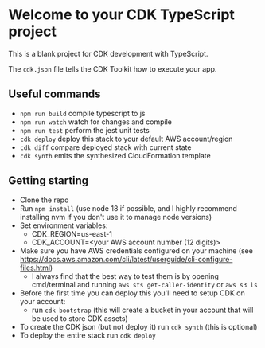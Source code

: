 # Welcome to your CDK TypeScript project

This is a blank project for CDK development with TypeScript.

The `cdk.json` file tells the CDK Toolkit how to execute your app.

## Useful commands

* `npm run build`   compile typescript to js
* `npm run watch`   watch for changes and compile
* `npm run test`    perform the jest unit tests
* `cdk deploy`      deploy this stack to your default AWS account/region
* `cdk diff`        compare deployed stack with current state
* `cdk synth`       emits the synthesized CloudFormation template


## Getting starting
- Clone the repo
- Run `npm install` (use node 18 if possible, and I highly recommend installing nvm if you don't use it to manage node versions)
- Set environment variables:
  - CDK_REGION=us-east-1
  - CDK_ACCOUNT=<your AWS account number (12 digits)>
- Make sure you have AWS credentials configured on your machine (see https://docs.aws.amazon.com/cli/latest/userguide/cli-configure-files.html)
  - I always find that the best way to test them is by opening cmd/terminal and running `aws sts get-caller-identity` or `aws s3 ls` 
- Before the first time you can deploy this you'll need to setup CDK on your account:
  - run `cdk bootstrap` (this will create a bucket in your account that will be used to store CDK assets)
- To create the CDK json (but not deploy it) run `cdk synth` (this is optional) 
- To deploy the entire stack run `cdk deploy` 